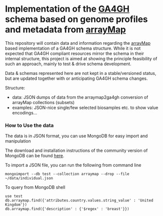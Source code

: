 # Implementation of the [GA4GH](http://github.com/ga4gh/schemas/) schema based on genome profiles and metadata from [arrayMap](http://arraymap.org)

This repository will contain data and information regarding the [arrayMap](http://arraymap.org) based implementation of a GA4GH schema structure. While it is not expected that GA4GH compliant resources mirror the schema in their internal structure, this project is aimed at showing the principle feasibility of such an approach, mainly to test & drive schema development.

Data & schemas represented here are not kept in a stable/versioned status, but are updated together with or anticipating GA4GH schema changes.

Structure:

* data: JSON dumps of data from the arraymap2ga4gh conversion of arrayMap collections (subsets)
* examples: JSON-nice single/few selected biosamples etc. to show value encodings...

### How to Use the data

The data is in JSON format, you can use MongoDB for easy import and manipulation

The download and installation instructions of the community version of MongoDB can be found [here](https://www.mongodb.com/download-center#community).

To import a JSON file, you can run the following from command line
```
mongoimport --db test --collection arraymap --drop --file ~/data/individual.json
```

To query from MongoDB shell
```
use test
db.arraymap.find({'attributes.country.values.string_value' : 'United Kingdom'})
db.arraymap.find({'description' : {'$regex' : 'breast'}})
```
